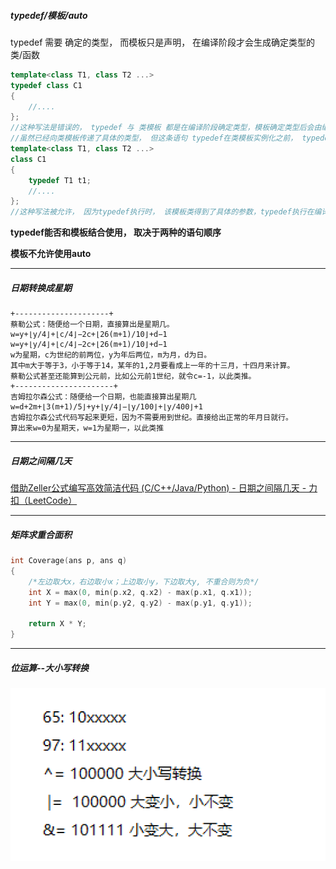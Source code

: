 ##### typedef/模板/auto

typedef 需要 确定的类型， 而模板只是声明， 在编译阶段才会生成确定类型的 类/函数

~~~C++
template<class T1, class T2 ...>
typedef class C1
{
    //....
};
//这种写法是错误的， typedef 与 类模板 都是在编译阶段确定类型，模板确定类型后会由编译器构造出一个模板类，模板类具有确定的类型。
//虽然已经向类模板传递了具体的类型， 但这条语句 typedef在类模板实例化之前， typedef看不到具体的类型
template<class T1, class T2 ...>
class C1
{
    typedef T1 t1;
    //....
};
//这种写法被允许， 因为typedef执行时， 该模板类得到了具体的参数，typedef执行在编译器构造的模板类中
~~~

**typedef能否和模板结合使用， 取决于两种的语句顺序**

**模板不允许使用auto**

------

##### 日期转换成星期

~~~
+---------------------+
蔡勒公式：随便给一个日期，直接算出是星期几。
w=y+⌊y/4⌋+⌊c/4⌋−2c+⌊26(m+1)/10⌋+d−1
w=y+⌊y/4⌋+⌊c/4⌋−2c+⌊26(m+1)/10⌋+d−1
w为星期，c为世纪的前两位，y为年后两位，m为月，d为日。
其中m大于等于3，小于等于14，某年的1,2月要看成上一年的十三月，十四月来计算。
蔡勒公式甚至还能算到公元前，比如公元前1世纪，就令c=-1，以此类推。
+----------------------+
吉姆拉尔森公式：随便给一个日期，也能直接算出星期几
w=d+2m+⌊3(m+1)/5⌋+y+⌊y/4⌋−⌊y/100⌋+⌊y/400⌋+1
吉姆拉尔森公式代码写起来更短，因为不需要用到世纪。直接给出正常的年月日就行。
算出来w=0为星期天，w=1为星期一，以此类推
~~~

------

##### 日期之间隔几天

[借助Zeller公式编写高效简洁代码 (C/C++/Java/Python) - 日期之间隔几天 - 力扣（LeetCode）](https://leetcode.cn/problems/number-of-days-between-two-dates/solution/cyu-yan-0ms-14xing-jian-ji-dai-ma-jie-zhu-zellergo/)

------

##### 矩阵求重合面积

```c++
int Coverage(ans p, ans q)
{
    /*左边取大x，右边取小x；上边取小y，下边取大y, 不重合则为负*/
    int X = max(0, min(p.x2, q.x2) - max(p.x1, q.x1));
    int Y = max(0, min(p.y2, q.y2) - max(p.y1, q.y1));
    
    return X * Y;
}
```

------

##### 位运算--大小写转换

![image-20221031140959985](%E5%9B%BE%E7%89%87/README/image-20221031140959985.png)